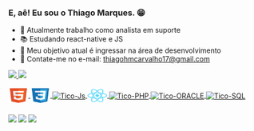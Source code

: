 ### E, aê! Eu sou o Thiago Marques. 😁


- 🔭 Atualmente trabalho como analista em suporte
- 📚 Estudando react-native e JS
- 🎯 Meu objetivo atual é ingressar na área de desenvolvimento
- 📧 Contate-me no e-mail: thiagohmcarvalho17@gmail.com


<div>
  <a href="https://github.com/thiagomcarvalho">
  <img height="180em" src="https://github-readme-stats.vercel.app/api?username=thiagomcarvalho&show_icons=true&theme=github_dark&include_all_commits=true&count_private=true"/>
  <img height="125em" src="https://github-readme-stats.vercel.app/api/top-langs/?username=thiagomcarvalho&layout=compact&langs_count=7&theme=github_dark"/>
</div>
  
  <div style="display: inline_block"><br>
  <img align="center" alt="Tico-HTML" height="30" width="40" src="https://raw.githubusercontent.com/devicons/devicon/master/icons/html5/html5-original.svg">
  <img align="center" alt="Tico-CSS" height="30" width="40" src="https://raw.githubusercontent.com/devicons/devicon/master/icons/css3/css3-original.svg">
  <img align="center" alt="Tico-Js" height="30" width="40" src="https://cdn.jsdelivr.net/gh/devicons/devicon/icons/javascript/javascript-plain.svg">
  <img align="center" alt="Tico-React" height="30" width="40" src="https://raw.githubusercontent.com/devicons/devicon/master/icons/react/react-original.svg">
  <img align="center" alt="Tico-PHP" height="30" width="40" src="https://cdn.jsdelivr.net/gh/devicons/devicon/icons/php/php-plain.svg">
  <img align="center" alt="Tico-ORACLE" height="30" width="40" src="https://cdn.jsdelivr.net/gh/devicons/devicon/icons/oracle/oracle-original.svg">
  <img align="center" alt="Tico-SQL" height="30" width="40" src="https://cdn.jsdelivr.net/gh/devicons/devicon/icons/mysql/mysql-original.svg">
</div>
  
###
  
  <div>
   <a href="https://www.linkedin.com/in/thiago-marques1703/" target="_blank"><img src="https://img.shields.io/badge/-LinkedIn-%230077B5?style=for-the-badge&logo=linkedin&logoColor=white" target="_blank"></a> 
  <a href="https://instagram.com/ticomarques" target="_blank"><img src="https://img.shields.io/badge/-Instagram-%23E4405F?style=for-the-badge&logo=instagram&logoColor=white" target="_blank"></a>
  <a href = "mailto:thiagohmcarvalho17@gmail.com"><img src="https://img.shields.io/badge/Gmail-D14836?style=for-the-badge&logo=gmail&logoColor=white" target="_blank"></a>
  </div>
  
  
  
  
